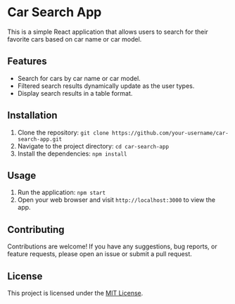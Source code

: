 # Car Search App

This is a simple React application that allows users to search for their favorite cars based on car name or car model.

## Features

- Search for cars by car name or car model.
- Filtered search results dynamically update as the user types.
- Display search results in a table format.

## Installation

1. Clone the repository: `git clone https://github.com/your-username/car-search-app.git`
2. Navigate to the project directory: `cd car-search-app`
3. Install the dependencies: `npm install`

## Usage

1. Run the application: `npm start`
2. Open your web browser and visit `http://localhost:3000` to view the app.

## Contributing

Contributions are welcome! If you have any suggestions, bug reports, or feature requests, please open an issue or submit a pull request.

## License

This project is licensed under the [MIT License](https://opensource.org/licenses/MIT).

